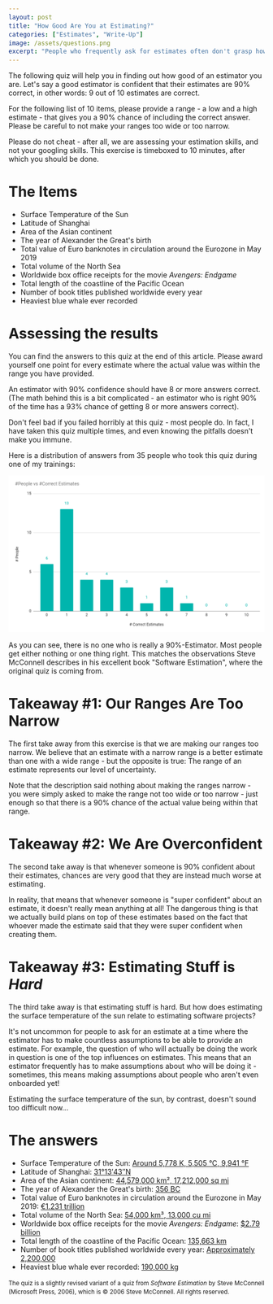 ```yaml
---
layout: post
title: "How Good Are You at Estimating?"
categories: ["Estimates", "Write-Up"]
image: /assets/questions.png
excerpt: "People who frequently ask for estimates often don't grasp how difficult it is providing one. This test helps you to find out how good of an estimator you are."
---
```

The following quiz will help you in finding out how good of an estimator you are.
Let's say a good estimator is confident that their estimates are 90% correct,
in other words: 9 out of 10 estimates are correct.

For the following list of 10 items, please provide a range - a low and a
high estimate - that gives you a 90% chance of including the correct answer.
Please be careful to not make your ranges too wide or too narrow.

Please do not cheat - after all, we are assessing your estimation skills, and
not your googling skills. This exercise is timeboxed to 10 minutes, after
which you should be done.

#  The Items
- Surface Temperature of the Sun
- Latitude of Shanghai
- Area of the Asian continent
- The year of Alexander the Great's birth
- Total value of Euro banknotes in circulation around the Eurozone in May 2019
- Total volume of the North Sea
- Worldwide box office receipts for the movie *Avengers: Endgame*
- Total length of the coastline of the Pacific Ocean
- Number of book titles published worldwide every year
- Heaviest blue whale ever recorded

# Assessing the results
You can find the answers to this quiz at the end of this article. Please award 
yourself one point for every estimate where the actual value was within the range
you have provided.

An estimator with 90% confidence should have 8 or more answers correct. (The math
behind this is a bit complicated - an estimator who is right 90% of the time has
a 93% chance of getting 8 or more answers correct).

Don't feel bad if you failed horribly at this quiz - most people do. In fact, 
I have taken this quiz multiple times, and even knowing the pitfalls doesn't make
you immune.

Here is a distribution of answers from 35 people who took this quiz during one
of my trainings:

![image](/assets/2020-11-10-estimates.png)

As you can see, there is no one who is really a 90%-Estimator. Most people get
either nothing or one thing right. This matches the observations Steve McConnell
describes in his excellent book "Software Estimation", where the original quiz
is coming from.

# Takeaway #1: Our Ranges Are Too Narrow
The first take away from this exercise is that we are making our ranges too
narrow. We believe that an estimate with a narrow range is a better estimate
than one with a wide range - but the opposite is true: The range of an estimate
represents our level of uncertainty. 

Note that the description said nothing about making the ranges narrow - you were
simply asked to make the range not too wide or too narrow - just enough so that 
there is a 90% chance of the actual value being within that range.

# Takeaway #2: We Are Overconfident
The second take away is that whenever someone is 90% confident about their
estimates, chances are very good that they are instead much worse at estimating.

In reality, that means that whenever someone is "super confident" about an
estimate, it doesn't really mean anything at all! The dangerous thing is that we
actually build plans on top of these estimates based on the fact that whoever 
made the estimate said that they were super confident when creating them.

# Takeaway #3: Estimating Stuff is *Hard*
The third take away is that estimating stuff is hard. But how does estimating
the surface temperature of the sun relate to estimating software projects?

It's not uncommon for people to ask for an estimate at a time where the
estimator has to make countless assumptions to be able to provide an estimate.
For example, the question of who will actually be doing the work in question is
one of the top influences on estimates. This means that an estimator frequently
has to make assumptions about who will be doing it - sometimes, this means
making assumptions about people who aren't even onboarded yet! 

Estimating the surface temperature of the sun, by contrast, doesn't sound too
difficult now...

# The answers

- Surface Temperature of the Sun: [Around 5,778 K, 5,505 °C, 9,941 °F](https://en.wikipedia.org/wiki/Sun)
- Latitude of Shanghai: [31°13′43″N](https://en.wikipedia.org/wiki/Shanghai)
- Area of the Asian continent: [44,579,000 km², 17,212,000 sq mi](https://en.wikipedia.org/wiki/Asia)
- The year of Alexander the Great's birth: [356 BC](https://en.wikipedia.org/wiki/Alexander_the_Great)
- Total value of Euro banknotes in circulation around the Eurozone in May 2019: [€1.231 trillion](https://en.wikipedia.org/wiki/Euro_banknotes)
- Total volume of the North Sea: [ 54,000 km³, 13,000 cu mi](https://en.wikipedia.org/wiki/North_Sea)
- Worldwide box office receipts for the movie *Avengers: Endgame*: [$2.79 billion](https://theconversation.com/avengers-endgame-is-nowhere-near-the-worldwide-box-office-record-heres-why-120749)
- Total length of the coastline of the Pacific Ocean: [135,663 km](https://www.cia.gov/library/publications/the-world-factbook/fields/282.html)
- Number of book titles published worldwide every year: [Approximately 2,200,000](https://ipfs.io/ipfs/QmXoypizjW3WknFiJnKLwHCnL72vedxjQkDDP1mXWo6uco/wiki/Books_published_per_country_per_year.html)
- Heaviest blue whale ever recorded: [190,000 kg](https://uk.whales.org/whales-dolphins/record-breakers/)

<small>The quiz is a slightly revised variant of a quiz from *Software Estimation*
by Steve McConnell (Microsoft Press, 2006), which is &#169; 2006 Steve
McConnell. All rights reserved.</small>